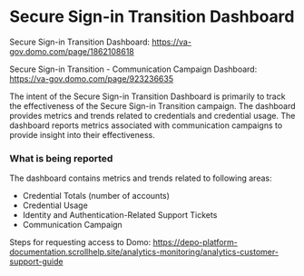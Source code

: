 # Secure Sign-in Transition Dashboard
Secure Sign-in Transition Dashboard: https://va-gov.domo.com/page/1862108618

Secure Sign-in Transition - Communication Campaign Dashboard: https://va-gov.domo.com/page/923236635

The intent of the Secure Sign-in Transition Dashboard is primarily to track the effectiveness of the Secure Sign-in Transition campaign. The dashboard provides metrics and trends related to credentials and credential usage. The dashboard reports metrics associated with communication campaigns to provide insight into their effectiveness.

### What is being reported
The dashboard contains metrics and trends related to following areas:
* Credential Totals (number of accounts)
* Credential Usage
* Identity and Authentication-Related Support Tickets
* Communication Campaign

Steps for requesting access to Domo: https://depo-platform-documentation.scrollhelp.site/analytics-monitoring/analytics-customer-support-guide
